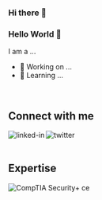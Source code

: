 ### Hi there 👋

<!--
**thchewningcofc/thchewningcofc** is a ✨ _special_ ✨ repository because its `README.md` (this file) appears on your GitHub profile.

Here are some ideas to get you started:

- 🔭 I’m currently working on ...
- 🌱 I’m currently learning ...
- 👯 I’m looking to collaborate on ...
- 🤔 I’m looking for help with ...
- 💬 Ask me about ...
- 📫 How to reach me: ...
- 😄 Pronouns: ...
- ⚡ Fun fact: ...
-->
### Hello World 👋
I am a ...
- 🔭 Working on ...
- 🌱 Learning ...
<br>

## Connect with me

[<img align="left" alt="linked-in" src="https://img.shields.io/badge/linkedin-%230077B5.svg?&style=for-the-badge&logo=linkedin&logoColor=white" />](https://www.linkedin.com/in/tylerharrisonchewning)

[<img align="left" alt="twitter" src="https://img.shields.io/badge/twitter-%231DA1F2.svg?&style=for-the-badge&logo=twitter&logoColor=white" />](https://twitter.com/thchewningcofc)

<br>
<br>

## Expertise

[<img align="left" alt="CompTIA Security+ ce" src="https://images.credly.com/images/74790a75-8451-400a-8536-92d792c5184a/linkedin_thumb_CompTIA_Security_2Bce.png" />](https://www.credly.com/badges/4be8896b-4f80-4862-b5b7-677bff623fbf/public_url)

<br>
<br>
